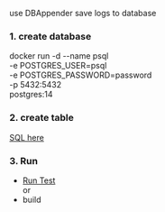 use DBAppender save logs to database

### 1.  create database
docker run -d --name psql \
-e POSTGRES_USER=psql \
-e POSTGRES_PASSWORD=password \
-p 5432:5432 \
postgres:14
    
### 2. create table
[SQL here](log.sql)

### 3. Run
- [Run Test](src/test/java/com/agussuhardi/logging/LoggerTest.java)
  <br>
 or
- build
